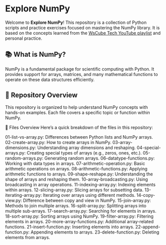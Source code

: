 # Explore NumPy

Welcome to **Explore NumPy**! This repository is a collection of Python scripts and practice exercises focused on mastering the NumPy library. It is based on the concepts learned from the [WsCube Tech YouTube playlist](https://youtube.com/playlist?list=PLjVLYmrlmjGfgBKkIFBkMNGG7qyRfo00W&si=TgvXRgc1SCgmyR5s) and personal practice.

## 📚 What is NumPy?

NumPy is a fundamental package for scientific computing with Python. It provides support for arrays, matrices, and many mathematical functions to operate on these data structures efficiently.

## 🌟 Repository Overview

This repository is organized to help understand NumPy concepts with hands-on examples. Each file covers a specific topic or function within NumPy.

📂 Files Overview
Here’s a quick breakdown of the files in this repository:

01-list-vs-array.py: Differences between Python lists and NumPy arrays.
02-create-array.py: How to create arrays in NumPy.
03-array-dimensions.py: Understanding array dimensions and reshaping.
04-special-arrays.py: Creating special types of arrays (e.g., zeros, ones, etc.).
05-random-arrays.py: Generating random arrays.
06-datatype-functions.py: Working with data types in arrays.
07-arithmetic-operation.py: Basic arithmetic operations on arrays.
08-arithmetic-functions.py: Applying arithmetic functions to arrays.
09-shape-reshape.py: Understanding the shape of arrays and reshaping them.
10-array-broadcasting.py: Using broadcasting in array operations.
11-indexing-array.py: Indexing elements within arrays.
12-slicing-array.py: Slicing arrays for subsetting data.
13-iterating-array.py: Iterating over arrays using different methods.
14-copy-view.py: Difference between copy and view in NumPy.
15-join-array.py: Methods to join multiple arrays.
16-split-array.py: Splitting arrays into multiple sub-arrays.
17-search-array.py: Searching for elements in arrays.
18-sort-array.py: Sorting arrays using NumPy.
19-filter-array.py: Filtering elements in arrays.
20-more-array-functions.py: Additional array-related functions.
21-insert-function.py: Inserting elements into arrays.
22-append-function.py: Appending elements to arrays.
23-delete-function.py: Deleting elements from arrays.

